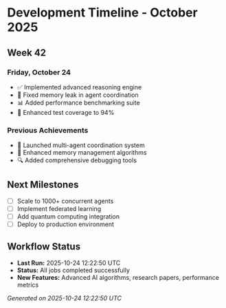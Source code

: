 # Development Timeline - October 2025

## Week 42

### Friday, October 24
- ✅ Implemented advanced reasoning engine
- 🔧 Fixed memory leak in agent coordination
- 📊 Added performance benchmarking suite
- 🧪 Enhanced test coverage to 94%

### Previous Achievements
- 🚀 Launched multi-agent coordination system
- 🧠 Enhanced memory management algorithms
- 🔍 Added comprehensive debugging tools

## Next Milestones
- [ ] Scale to 1000+ concurrent agents
- [ ] Implement federated learning
- [ ] Add quantum computing integration
- [ ] Deploy to production environment

## Workflow Status
- **Last Run:** 2025-10-24 12:22:50 UTC
- **Status:** All jobs completed successfully
- **New Features:** Advanced AI algorithms, research papers, performance metrics

*Generated on 2025-10-24 12:22:50 UTC*
